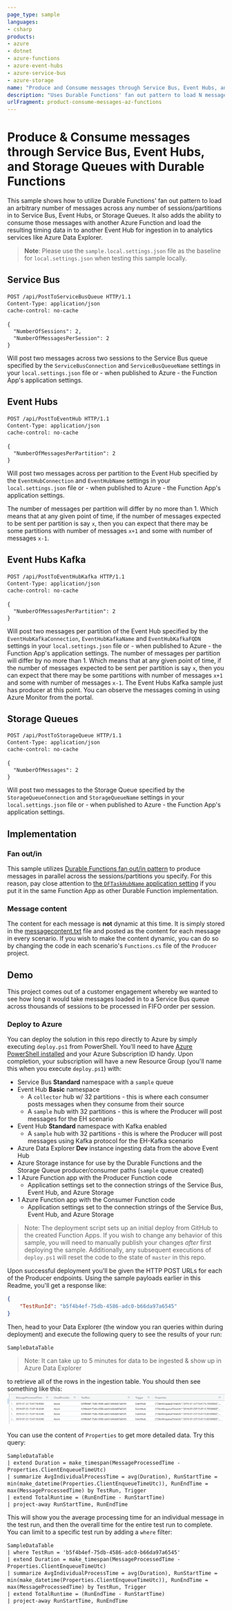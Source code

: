 ```yaml
---
page_type: sample
languages:
- csharp
products:
- azure
- dotnet
- azure-functions
- azure-event-hubs
- azure-service-bus
- azure-storage
name: "Produce and Consume messages through Service Bus, Event Hubs, and Storage Queues with Azure Functions"
description: "Uses Durable Functions' fan out pattern to load N messages across M sessions in to Service Bus, Event Hubs, or Storage Queues."
urlFragment: product-consume-messages-az-functions
---
```


# Produce & Consume messages through Service Bus, Event Hubs, and Storage Queues with Durable Functions

This sample shows how to utilize Durable Functions' fan out pattern to load an arbitrary number of messages across any number of sessions/partitions in to Service Bus, Event Hubs, or Storage Queues. It also adds the ability to consume those messages with another Azure Function and load the resulting timing data in to another Event Hub for ingestion in to analytics services like Azure Data Explorer.

> **Note**: Please use the `sample.local.settings.json` file as the baseline for `local.settings.json` when testing this sample locally.

## Service Bus

```http
POST /api/PostToServiceBusQueue HTTP/1.1
Content-Type: application/json
cache-control: no-cache

{
  "NumberOfSessions": 2,
  "NumberOfMessagesPerSession": 2
}
```

Will post two messages across two sessions to the Service Bus queue specified by the `ServiceBusConnection` and `ServiceBusQueueName` settings in your `local.settings.json` file or - when published to Azure - the Function App's application settings.

## Event Hubs

```http
POST /api/PostToEventHub HTTP/1.1
Content-Type: application/json
cache-control: no-cache

{
  "NumberOfMessagesPerPartition": 2
}
```

Will post two messages across per partition to the Event Hub specified by the `EventHubConnection` and `EventHubName` settings in your `local.settings.json` file or - when published to Azure - the Function App's application settings.

The number of messages per partition will differ by no more than 1. Which means that at any given point of time, if the number of messages expected to be sent per partition is say `x`, then you can expect that there may be some partitions with number of messages `x+1` and some with number of messages `x-1`.

## Event Hubs Kafka

```http
POST /api/PostToEventHubKafka HTTP/1.1
Content-Type: application/json
cache-control: no-cache

{
  "NumberOfMessagesPerPartition": 2
}
```

Will post two messages per partition of the Event Hub specified by the `EventHubKafkaConnection`, `EventHubKafkaName` and `EventHubKafkaFQDN` settings in your `local.settings.json` file or - when published to Azure - the Function App's application settings.
The number of messages per partition will differ by no more than 1. Which means that at any given point of time, if the number of messages expected to be sent per partition is say `x`, then you can expect that there may be some partitions with number of messages `x+1` and some with number of messages `x-1`.
The Event Hubs Kafka sample just has producer at this point. You can observe the messages coming in using Azure Monitor from the portal.


## Storage Queues

```http
POST /api/PostToStorageQueue HTTP/1.1
Content-Type: application/json
cache-control: no-cache

{
  "NumberOfMessages": 2
}
```

Will post two messages to the Storage Queue specified by the `StorageQueueConnection` and `StorageQueueName` settings in your `local.settings.json` file or - when published to Azure - the Function App's application settings.

## Implementation

### Fan out/in

This sample utilizes [Durable Functions fan out/in pattern](https://docs.microsoft.com/en-us/azure/azure-functions/durable/durable-functions-cloud-backup) to produce messages in parallel across the sessions/partitions you specify. For this reason, pay close attention to [the `DFTaskHubName` application setting](Producer/sample.local.settings.json) if you put it in the same Function App as other Durable Function implementation.

### Message content

The content for each message is **not** dynamic at this time. It is simply stored in the [messagecontent.txt](Producer/messagecontent.txt) file and posted as the content for each message in every scenario. If you wish to make the content dynamic, you can do so by changing the code in each scenario's `Functions.cs` file of the `Producer` project.

## Demo

This project comes out of a customer engagement whereby we wanted to see how long it would take messages loaded in to a Service Bus queue across thousands of sessions to be processed in FIFO order per session.

### Deploy to Azure
You can deploy the solution in this repo directly to Azure by simply executing `deploy.ps1` from PowerShell. You'll need to have [Azure PowerShell installed](https://docs.microsoft.com/en-us/powershell/azure/install-az-ps?view=azps-2.4.0#install-the-azure-powershell-module-1) and your Azure Subscription ID handy. Upon completion, your subscription will have a new Resource Group (you'll name this when you execute `deploy.ps1`) with:

* Service Bus **Standard** namespace with a `sample` queue
* Event Hub **Basic** namespace
  * A `collector` hub w/ 32 partitions - this is where each consumer posts messages when they consume from their source
  * A `sample` hub with 32 partitions - this is where the Producer will post messages for the EH scenario
* Event Hub **Standard** namespace with Kafka enabled
  * A `sample` hub with 32 partitions - this is where the Producer will post messages using Kafka protocol for the EH-Kafka scenario
* Azure Data Explorer **Dev** instance ingesting data from the above Event Hub
* Azure Storage instance for use by the Durable Functions and the Storage Queue producer/consumer paths (`sample` queue created)
* 1 Azure Function app with the Producer Function code
  * Application settings set to the connection strings of the Service Bus, Event Hub, and Azure Storage
* 1 Azure Function app with the Consumer Function code
  * Application settings set to the connection strings of the Service Bus, Event Hub, and Azure Storage

> Note: The deployment script sets up an initial deploy from GitHub to the created Function Apps. If you wish to change any behavior of this sample, you will need to manually publish your changes _after_ first deploying the sample. Additionally, any subsequent executions of `deploy.ps1` will reset the code to the state of `master` in this repo.

Upon successful deployment you'll be given the HTTP POST URLs for each of the Producer endpoints. Using the sample payloads earlier in this Readme, you'll get a response like:

```json
{
    "TestRunId": "b5f4b4ef-75db-4586-adc0-b66da97a6545"
}
```

Then, head to your Data Explorer (the window you ran queries within during deployment) and execute the following query to see the results of your run:

```
SampleDataTable
```

> Note: It can take up to 5 minutes for data to be ingested & show up in Azure Data Explorer

to retrieve all of the rows in the ingestion table. You should then see something like this:
![](doc-img/all-sampledata.png)

You can use the content of `Properties` to get more detailed data. Try this query:

```kusto
SampleDataTable
| extend Duration = make_timespan(MessageProcessedTime - Properties.ClientEnqueueTimeUtc)
| summarize AvgIndividualProcessTime = avg(Duration), RunStartTime = min(make_datetime(Properties.ClientEnqueueTimeUtc)), RunEndTime = max(MessageProcessedTime) by TestRun, Trigger
| extend TotalRuntime = (RunEndTime - RunStartTime)
| project-away RunStartTime, RunEndTime
```

This will show you the average processing time for an individual message in the test run, and then the overall time for the entire test run to complete. You can limit to a specific test run by adding a `where` filter:

```kusto
SampleDataTable
| where TestRun = 'b5f4b4ef-75db-4586-adc0-b66da97a6545'
| extend Duration = make_timespan(MessageProcessedTime - Properties.ClientEnqueueTimeUtc)
| summarize AvgIndividualProcessTime = avg(Duration), RunStartTime = min(make_datetime(Properties.ClientEnqueueTimeUtc)), RunEndTime = max(MessageProcessedTime) by TestRun, Trigger
| extend TotalRuntime = (RunEndTime - RunStartTime)
| project-away RunStartTime, RunEndTime
```
